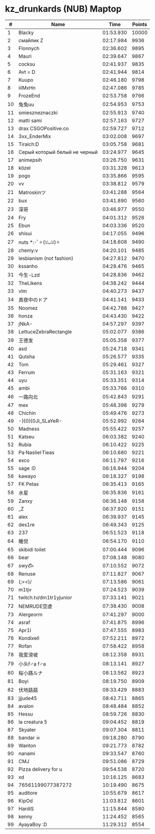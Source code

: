# kz_drunkards (NUB) Maptop

|  # | Name | Time | Points |
|-------------- | -------------- | -------------- | -------------- | 
| 1 | Blacky | 01:53.930 | 10000 | 
| 2 | смайлик Z | 02:17.984 | 9936 | 
| 3 | Flonnych | 02:36.602 | 9895 | 
| 4 | Mauri | 02:39.647 | 9867 | 
| 5 | cocksu | 02:41.937 | 9835 | 
| 6 | Avt = D | 02:41.944 | 9814 | 
| 7 | Kuupo | 02:46.180 | 9798 | 
| 8 | iiiMxHn | 02:47.086 | 9785 | 
| 9 | FrozeEnd | 02:53.758 | 9766 | 
| 10 | 兔兔uu | 02:54.953 | 9753 | 
| 11 | smieszneznaczki | 02:55.913 | 9740 | 
| 12 | matti sami | 02:57.163 | 9727 | 
| 13 | drax CSGOPositive.co | 02:59.727 | 9712 | 
| 14 | 3xx_EnderMix | 03:02.008 | 9697 | 
| 15 | Tiraich:D | 03:05.758 | 9681 | 
| 16 | Серый который белый не черный | 03:24.977 | 9645 | 
| 17 | animepsih | 03:26.750 | 9631 | 
| 18 | közel | 03:31.328 | 9613 | 
| 19 | pogo | 03:35.866 | 9595 | 
| 20 | vv | 03:38.812 | 9579 | 
| 21 | Matroskinツ | 03:41.288 | 9564 | 
| 22 | bux | 03:41.890 | 9560 | 
| 23 | 深哥 | 03:46.977 | 9550 | 
| 24 | Fry | 04:01.312 | 9526 | 
| 25 | Ebun | 04:03.336 | 9520 | 
| 26 | shisui | 04:17.055 | 9496 | 
| 27 | nuts *:･ﾟ✧(ꈍᴗꈍ)✧ | 04:18.608 | 9490 | 
| 28 | chemy:v | 04:20.101 | 9485 | 
| 29 | lesbianism (not fashion) | 04:27.812 | 9470 | 
| 30 | kssanho | 04:28.476 | 9465 | 
| 31 | 今生-Lzd | 04:28.836 | 9462 | 
| 32 | TheLikens | 04:38.242 | 9444 | 
| 33 | vlm | 04:40.273 | 9437 | 
| 34 | 真夜中のドア | 04:41.141 | 9433 | 
| 35 | Noomez | 04:42.788 | 9427 | 
| 36 | honza | 04:43.430 | 9422 | 
| 37 | jNkA- | 04:57.297 | 9397 | 
| 38 | LettuceZebraRectangle | 05:02.077 | 9386 | 
| 39 | 王德发 | 05:05.358 | 9377 | 
| 40 | asd | 05:24.718 | 9341 | 
| 41 | Qutsha | 05:26.577 | 9335 | 
| 42 | Tom | 05:29.461 | 9327 | 
| 43 | Ferrum | 05:31.163 | 9321 | 
| 44 | uyu | 05:33.351 | 9314 | 
| 45 | ambi | 05:33.766 | 9310 | 
| 46 | 一路向北 | 05:42.843 | 9291 | 
| 47 | mex | 05:48.398 | 9279 | 
| 48 | Chichin | 05:49.476 | 9273 | 
| 49 | -}{0}{0JI_SLaYeR- | 05:52.992 | 9264 | 
| 50 | Madness | 05:55.422 | 9257 | 
| 51 | Katseu | 06:03.382 | 9240 | 
| 52 | Rubia | 06:10.422 | 9225 | 
| 53 | Pa·Nasliel·Tieas | 06:10.680 | 9221 | 
| 54 | exco | 06:11.797 | 9216 | 
| 55 | sage :D | 06:16.944 | 9204 | 
| 56 | kawayo | 06:18.327 | 9198 | 
| 57 | FK Petas | 06:35.413 | 9165 | 
| 58 | 水星 | 06:35.836 | 9161 | 
| 59 | Zanxy | 06:36.148 | 9158 | 
| 60 | _Z | 06:37.920 | 9151 | 
| 61 | alex | 06:39.937 | 9145 | 
| 62 | des1re | 06:49.343 | 9125 | 
| 63 | 237 | 06:51.523 | 9118 | 
| 64 | 睡觉 | 06:54.170 | 9110 | 
| 65 | skibidi toilet | 07:00.444 | 9096 | 
| 66 | bear | 07:08.148 | 9080 | 
| 67 | swy𐂃 | 07:10.552 | 9072 | 
| 68 | Renuse | 07:11.827 | 9067 | 
| 69 | (;><)/ | 07:13.586 | 9061 | 
| 70 | m1tjv | 07:24.523 | 9039 | 
| 71 | twitch.tv/dm1tr1yjunior | 07:33.141 | 9021 | 
| 72 | NEMRUDE空虚 | 07:38.430 | 9008 | 
| 73 | Alergeorm | 07:41.297 | 9000 | 
| 74 | asraf | 07:41.875 | 8996 | 
| 75 | Apr1l | 07:47.555 | 8983 | 
| 76 | Kondixell | 07:52.211 | 8972 | 
| 77 | Rofan | 07:58.422 | 8958 | 
| 78 | 我爱滑坡 | 08:12.358 | 8931 | 
| 79 | 小头f♂a f♂a | 08:13.141 | 8927 | 
| 80 | 桜小路ルナ | 08:13.562 | 8923 | 
| 81 | Boyi | 08:19.750 | 8909 | 
| 82 | 伏地菇菇 | 08:33.429 | 8883 | 
| 83 | jjjude45 | 08:42.711 | 8865 | 
| 84 | avalon | 08:48.484 | 8852 | 
| 85 | Hessu | 08:59.726 | 8830 | 
| 86 | la creatura 5 | 09:04.452 | 8819 | 
| 87 | Skyater | 09:07.304 | 8811 | 
| 88 | bandar ☠ | 09:18.280 | 8790 | 
| 89 | Wanton | 09:21.773 | 8782 | 
| 90 | nanami | 09:33.547 | 8760 | 
| 91 | CMJ | 09:51.086 | 8729 | 
| 92 | Pizza delivery for u | 09:54.538 | 8720 | 
| 93 | xd | 10:16.125 | 8683 | 
| 94 | 76561199077387272 | 10:19.490 | 8675 | 
| 95 | auditore | 10:55.679 | 8617 | 
| 96 | KipOd | 11:03.812 | 8601 | 
| 97 | HardiS | 11:15.844 | 8580 | 
| 98 | kenny | 11:24.452 | 8565 | 
| 99 | AyayaBoy :D | 11:29.312 | 8554 | 

